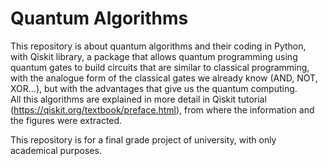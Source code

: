 # Quantum Algorithms
 
This repository is about quantum algorithms and their coding in Python, with Qiskit library, a package that allows quantum programming using quantum gates to build circuits that are similar to classical programming, with the analogue form of the classical gates we already know (AND, NOT, XOR...), but with the advantages that give us the quantum computing.  
All this algorithms are explained in more detail in Qiskit tutorial (https://qiskit.org/textbook/preface.html), from where the information and the figures were extracted.

This repository is for a final grade project of university, with only academical purposes.
